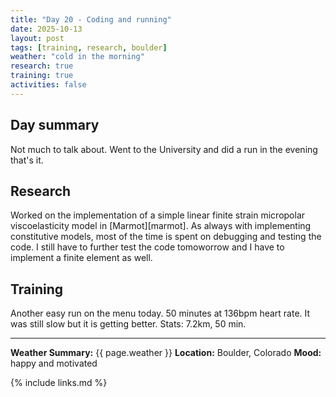 ```yaml
---
title: "Day 20 - Coding and running"
date: 2025-10-13
layout: post
tags: [training, research, boulder]
weather: "cold in the morning"
research: true
training: true
activities: false
---
```


## Day summary
Not much to talk about. Went to the University and did a run in the evening that's it.

## Research
Worked on the implementation of a simple linear finite strain micropolar viscoelasticity model in [Marmot][marmot]. As always with implementing constitutive models, most of the time is spent on debugging and testing the code. I still have to further test the code tomoworrow and I have to implement a finite element as well. 

## Training
Another easy run on the menu today. 50 minutes at 136bpm heart rate. It was still slow but it is getting better. Stats: 7.2km, 50 min.

---

**Weather Summary:** {{ page.weather }}
**Location:** Boulder, Colorado
**Mood:** happy and motivated

{% include links.md %}
